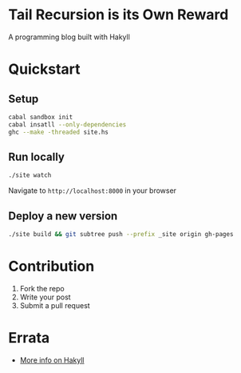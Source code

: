 # Tail Recursion is its Own Reward 
A programming blog built with Hakyll

# Quickstart
## Setup
```bash
cabal sandbox init
cabal insatll --only-dependencies
ghc --make -threaded site.hs
```

## Run locally
```bash
./site watch
```
Navigate to `http://localhost:8000` in your browser

## Deploy a new version
```bash
./site build && git subtree push --prefix _site origin gh-pages
```

# Contribution
1. Fork the repo
2. Write your post
3. Submit a pull request

# Errata
- [More info on Hakyll](http://jaspervdj.be/hakyll)
